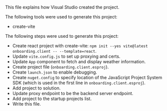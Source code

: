 This file explains how Visual Studio created the project.

The following tools were used to generate this project:
- create-vite

The following steps were used to generate this project:
- Create react project with create-vite: `npm init --yes vite@latest onboarding.client -- --template=react`.
- Update `vite.config.js` to set up proxying and certs.
- Update `App` component to fetch and display weather information.
- Create project file (`onboarding.client.esproj`).
- Create `launch.json` to enable debugging.
- Create `nuget.config` to specify location of the JavaScript Project System SDK (which is used in the first line in `onboarding.client.esproj`).
- Add project to solution.
- Update proxy endpoint to be the backend server endpoint.
- Add project to the startup projects list.
- Write this file.
